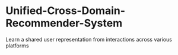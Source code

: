# Unified-Cross-Domain-Recommender-System
Learn a shared user representation from interactions across various platforms
